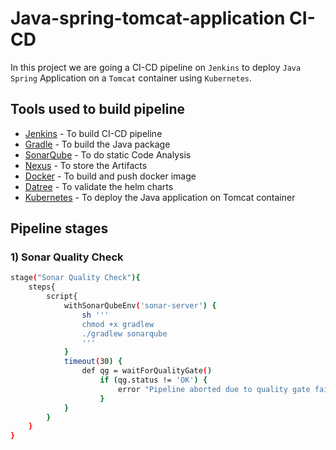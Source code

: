 # Java-spring-tomcat-application CI-CD

In this project we are going a CI-CD pipeline on ```Jenkins``` to deploy ```Java Spring``` Application on a ```Tomcat``` container using ```Kubernetes```.

## Tools used to build pipeline

- [Jenkins](https://www.jenkins.io/) - To build CI-CD pipeline
- [Gradle](https://gradle.org/) - To build the Java package 
- [SonarQube](https://www.sonarqube.org/) - To do static Code Analysis
- [Nexus](https://www.sonatype.com/) - To store the Artifacts
- [Docker](https://www.docker.com/) - To build and push docker image 
- [Datree](https://www.datree.io/) - To validate the helm charts
- [Kubernetes](https://kubernetes.io/) - To deploy the Java application on Tomcat container

## Pipeline stages

### 1) Sonar Quality Check
```sh
stage("Sonar Quality Check"){
    steps{
        script{
            withSonarQubeEnv('sonar-server') {
                sh '''
                chmod +x gradlew
                ./gradlew sonarqube
                '''
            }
            timeout(30) {
                def qg = waitForQualityGate()
                    if (qg.status != 'OK') {
                        error "Pipeline aborted due to quality gate failure: ${qg.status}"
                    }
            }
        }  
    }
}
```


